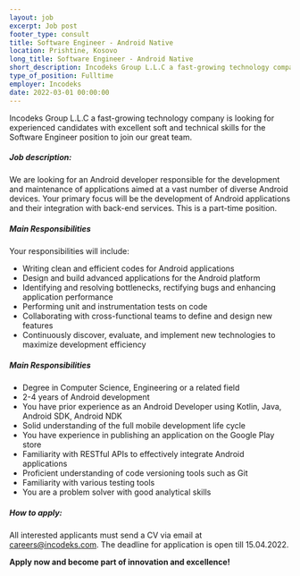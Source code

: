 ```yaml
---
layout: job 
excerpt: Job post 
footer_type: consult
title: Software Engineer - Android Native
location: Prishtine, Kosovo
long_title: Software Engineer - Android Native
short_description: Incodeks Group L.L.C a fast-growing technology company is looking for experienced candidates with excellent soft and technical skills for the Software Engineer position to join our great team. 
type_of_position: Fulltime
employer: Incodeks
date: 2022-03-01 00:00:00
---
```


Incodeks Group L.L.C a fast-growing technology company is looking for experienced candidates with excellent soft and technical skills for the Software Engineer position to join our great team. 

##### Job description:

We are looking for an Android developer responsible for the development and maintenance of applications aimed at a vast number of diverse Android devices. Your primary focus will be the development of Android applications and their integration with back-end services. This is a part-time position.


##### Main Responsibilities
Your responsibilities will include:
- Writing clean and efficient codes for Android applications
- Design and build advanced applications for the Android platform
- Identifying and resolving bottlenecks, rectifying bugs and enhancing application performance
- Performing unit and instrumentation tests on code
- Collaborating with cross-functional teams to define and design new features
- Continuously discover, evaluate, and implement new technologies to maximize development efficiency

##### Main Responsibilities

- Degree in Computer Science, Engineering or a related field
- 2-4 years of Android development
- You have prior experience as an Android Developer using Kotlin, Java, Android SDK, Android NDK
- Solid understanding of the full mobile development life cycle
- You have experience in publishing an application on the Google Play store
- Familiarity with RESTful APIs to effectively integrate Android applications
- Proficient understanding of code versioning tools such as Git
- Familiarity with various testing tools
- You are a problem solver with good analytical skills



##### How to apply: 

All interested applicants must send a CV via email at <a href="mailto:careers@incodeks.com?subject=Software Engineer - Android Native" style="color:#5C46F9 !important">careers@incodeks.com</a>. The deadline for application is open till 15.04.2022.

<p style="font-weight: bold">Apply now and become part of innovation and excellence!</p>
